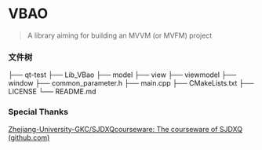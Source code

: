 # VBAO

> A library aiming for building an MVVM (or MVFM) project

### 文件树

├── qt-test
├── Lib_VBao
├── model
├── view
├── viewmodel
├── window
├── common_parameter.h
├── main.cpp
├── CMakeLists.txt
├── LICENSE
└── README.md

### Special Thanks

[Zhejiang-University-GKC/SJDXQcourseware: The courseware of SJDXQ (github.com)](https://github.com/Zhejiang-University-GKC/SJDXQcourseware)
